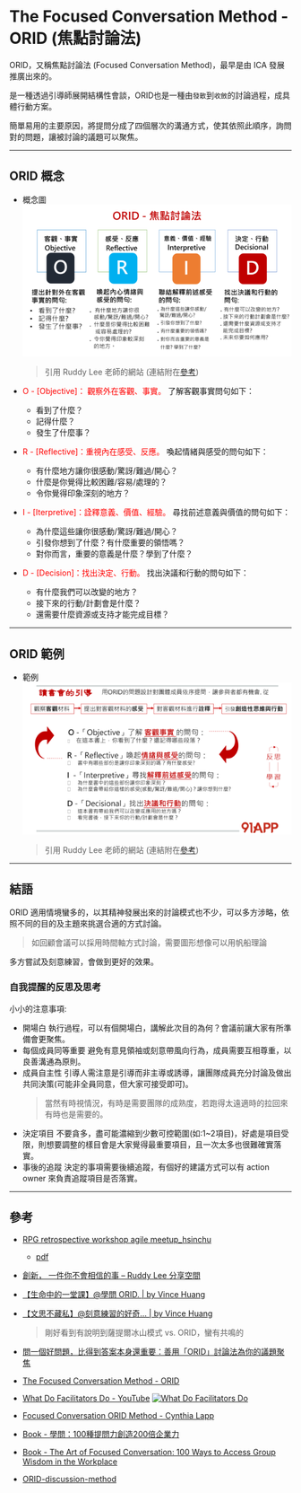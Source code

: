 # The Focused Conversation Method - ORID (焦點討論法)

ORID，又稱焦點討論法 (Focused Conversation Method)，最早是由 ICA 發展推廣出來的。

是一種透過引導師展開結構性會談，ORID也是一種由`發散`到`收斂`的討論過程，成具體行動方案。  

 簡單易用的主要原因，將提問分成了四個層次的溝通方式，使其依照此順序，詢問對的問題，讓被討論的議題可以聚焦。

---

## ORID 概念

- 概念圖
  ![概念圖](./pics/ruddy_orid.png)
  > 引用 Ruddy Lee 老師的網站 (連結附在[參考](#參考))

- <font color=#FF0000>O - [Objective]： 觀察外在客觀、事實。</font>
  了解客觀事實問句如下：
  - 看到了什麼？
  - 記得什麼？
  - 發生了什麼事？
- <font color=#FF0000>R - [Reflective]：重視內在感受、反應。</font>
  喚起情緒與感受的問句如下：
  - 有什麼地方讓你很感動/驚訝/難過/開心？
  - 什麼是你覺得比較困難/容易/處理的？
  - 令你覺得印象深刻的地方？
- <font color=#FF0000>I - [Iterpretive]：詮釋意義、價值、經驗。</font>
  尋找前述意義與價值的問句如下：
  - 為什麼這些讓你很感動/驚訝/難過/開心？
  - 引發你想到了什麼？有什麼重要的領悟嗎？
  - 對你而言，重要的意義是什麼？學到了什麼？
- <font color=#FF0000>D - [Decision]：找出決定、行動。</font>
  找出決議和行動的問句如下：
  - 有什麼我們可以改變的地方？
  - 接下來的行動/計劃會是什麼？
  - 還需要什麼資源或支持才能完成目標？

---

## ORID 範例

- 範例
  ![範例](./pics/ruddy_orid_sample.png)
  > 引用 Ruddy Lee 老師的網站 (連結附在[參考](#參考))

---

## 結語

ORID 適用情境蠻多的，以其精神發展出來的討論模式也不少，可以多方涉略，依照不同的目的及主題來挑選合適的方式討論。

> 如回顧會議可以採用時間軸方式討論，需要圖形想像可以用帆船理論

多方嘗試及刻意練習，會做到更好的效果。

### 自我提醒的反思及思考

小小的注意事項:

- 開場白
  執行過程，可以有個開場白，講解此次目的為何？會議前讓大家有所準備會更聚焦。
- 每個成員同等重要
  避免有意見領袖或刻意帶風向行為，成員需要互相尊重，以良善溝通為原則。
- 成員自主性
  引導人需注意是引導而非主導或誘導，讓團隊成員充分討論及做出共同決策(可能非全員同意，但大家可接受即可)。
  > 當然有時視情況，有時是需要團隊的成熟度，若跑得太遠適時的拉回來有時也是需要的。
- 決定項目
  不要貪多，盡可能濃縮到少數可控範圍(如:1~2項目)，好處是項目受限，則想要調整的樣目會是大家覺得最重要項目，且一次太多也很難確實落實。
- 事後的追蹤
  決定的事項需要後續追蹤，有個好的建議方式可以有 action owner 來負責追蹤項目是否落實。

---

## 參考

- [RPG retrospective workshop agile meetup_hsinchu](https://www.slideshare.net/secret/xAXXCBp4tHHG2r)
  - [pdf](./doc/rpgretrospectiveworkshopagilemeetuphsinchu3hrcompress-180528072729.pdf)

- [創新， 一件你不會相信的事 – Ruddy Lee 分享空間](https://medium.com/%E7%94%9F%E5%91%BD%E4%B8%AD%E7%9A%84543/%E7%94%9F%E5%91%BD%E4%B8%AD%E7%9A%84%E4%B8%80%E5%A0%82%E8%AA%B2-%E5%AD%B8%E5%95%8F-orid-c1c3aa6ec53a)

- [【生命中的一堂課】@學問 ORID. | by Vince Huang](https://medium.com/%E7%94%9F%E5%91%BD%E4%B8%AD%E7%9A%84543/%E7%94%9F%E5%91%BD%E4%B8%AD%E7%9A%84%E4%B8%80%E5%A0%82%E8%AA%B2-%E5%AD%B8%E5%95%8F-orid-c1c3aa6ec53a)

- [【文思不藏私】@刻意練習的好奇… | by Vince Huang](https://medium.com/%E6%96%87%E6%80%9D%E4%B8%8D%E8%97%8F%E7%A7%81/%E6%96%87%E6%80%9D%E4%B8%8D%E8%97%8F%E7%A7%81-%E5%88%BB%E6%84%8F%E7%B7%B4%E7%BF%92%E7%9A%84%E5%A5%BD%E5%A5%87-27956991e336)
  > 剛好看到有說明到薩提爾冰山模式 vs. ORID，蠻有共鳴的

- [問一個好問題，比得到答案本身還重要：善用「ORID」討論法為你的議題聚焦](https://www.cheers.com.tw/article/article.action?id=5087579)

- [The Focused Conversation Method - ORID](https://www.slideshare.net/StephenBerkeley/the-focused-conversation-method-orid-63521262)

- [What Do Facilitators Do - YouTube](https://www.youtube.com/watch?v=UDLGjKBHSXg)
  [![What Do Facilitators Do](http://img.youtube.com/vi/UDLGjKBHSXg/0.jpg)](http://www.youtube.com/watch?v=UDLGjKBHSXg "What Do Facilitators Do")

- [Focused Conversation ORID Method - Cynthia Lapp](./doc/Cynthia.Lapp__Focused_Conversation_ORID_Method.pdf)

- [Book - 學問：100種提問力創造200倍企業力](https://www.books.com.tw/products/0010463047)
- [Book - The Art of Focused Conversation: 100 Ways to Access Group Wisdom in the Workplace](https://www.books.com.tw/products/F010511343?sloc=main)

- [ORID-discussion-method](doc/ORID-discussion-method.pdf)
